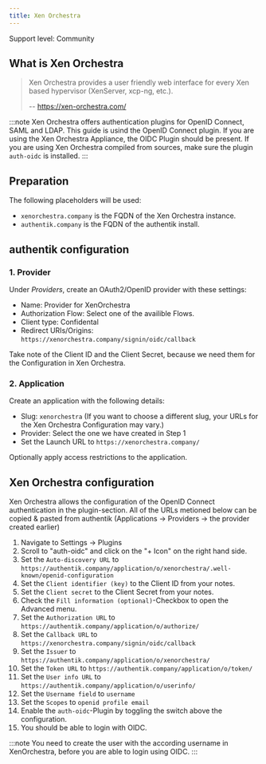 ```yaml
---
title: Xen Orchestra
---
```


<span class="badge badge--secondary">Support level: Community</span>

## What is Xen Orchestra

> Xen Orchestra provides a user friendly web interface for every Xen based hypervisor (XenServer, xcp-ng, etc.).
>
> -- https://xen-orchestra.com/

:::note
Xen Orchestra offers authentication plugins for OpenID Connect, SAML and LDAP. This guide is usind the OpenID Connect plugin.
If you are using the Xen Orchestra Appliance, the OIDC Plugin should be present. If you are using Xen Orchestra compiled from sources, make sure the plugin `auth-oidc` is installed.
:::

## Preparation

The following placeholders will be used:

-   `xenorchestra.company` is the FQDN of the Xen Orchestra instance.
-   `authentik.company` is the FQDN of the authentik install.

## authentik configuration

### 1. Provider

Under _Providers_, create an OAuth2/OpenID provider with these settings:

-   Name: Provider for XenOrchestra
-   Authorization Flow: Select one of the availible Flows.
-   Client type: Confidental
-   Redirect URIs/Origins: `https://xenorchestra.company/signin/oidc/callback`

Take note of the Client ID and the Client Secret, because we need them for the Configuration in Xen Orchestra.

### 2. Application

Create an application with the following details:

-   Slug: `xenorchestra` (If you want to choose a different slug, your URLs for the Xen Orchestra Configuration may vary.)
-   Provider: Select the one we have created in Step 1
-   Set the Launch URL to `https://xenorchestra.company/`

Optionally apply access restrictions to the application.

## Xen Orchestra configuration

Xen Orchestra allows the configuration of the OpenID Connect authentication in the plugin-section.
All of the URLs metioned below can be copied & pasted from authentik (Applications -> Providers -> the provider created earlier)

1. Navigate to Settings -> Plugins
2. Scroll to "auth-oidc" and click on the "+ Icon" on the right hand side.
3. Set the `Auto-discovery URL` to `https://authentik.company/application/o/xenorchestra/.well-known/openid-configuration`
4. Set the `Client identifier (key)` to the Client ID from your notes.
5. Set the `Client secret` to the Client Secret from your notes.
6. Check the `Fill information (optional)`-Checkbox to open the Advanced menu.
7. Set the `Authorization URL` to `https://authentik.company/application/o/authorize/`
8. Set the `Callback URL` to `https://xenorchestra.company/signin/oidc/callback`
9. Set the `Issuer` to `https://authentik.company/application/o/xenorchestra/`
10. Set the `Token URL` to `https://authentik.company/application/o/token/`
11. Set the `User info URL` to `https://authentik.company/application/o/userinfo/`
12. Set the `Username field` to `username`
13. Set the `Scopes` to `openid profile email`
14. Enable the `auth-oidc`-Plugin by toggling the switch above the configuration.
15. You should be able to login with OIDC.

:::note
You need to create the user with the according username in XenOrchestra, before you are able to login using OIDC.
:::
